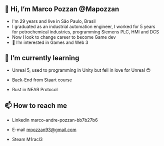 ## 👋 Hi, I’m Marco Pozzan @Mapozzan

-    I'm 29 years and live in São Paulo, Brasil 
-    I graduated as an industrial automation engineer, I worked for 5 years for petrochemical industries, programming Siemens PLC, HMI and DCS 
-    Now I look to change career to become Game dev
-    👀 I’m interested in Games and Web 3
 
## 🌱 I’m currently learning
-    Unreal 5, used to programming in Unity but fell in love for Unreal 😍
   
-    Back-End from Staart course

-    Rust in NEAR Protocol

## 📫 How to reach me
- Linkedin marco-andre-pozzan-bb7b27b6
- E-mail mpozzan93@gmail.com

- Steam M1racl3

<!---
Mapozzan/Mapozzan is a ✨ special ✨ repository because its `README.md` (this file) appears on your GitHub profile.
You can click the Preview link to take a look at your changes.
--->
